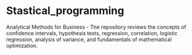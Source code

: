 # Stastical_programming
Analytical Methods for Business - The repository reviews the concepts of confidence intervals, hypothesis tests, regression, correlation, logistic regression, analysis of variance, and fundamentals of mathematical optimization. 
